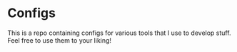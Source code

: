 # Configs
This is a repo containing configs for various tools that I use to develop stuff.
Feel free to use them to your liking!
